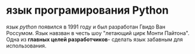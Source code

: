 # язык програмирования Python 
язык *python* появился в 1991 году и был разработан Гвидо Ван Россумом. Язык навзван в честь шоу "летающий цирк Монти Пайтона". Одна из **главных целей разработчиков**- сделать язык забавным для использования.
